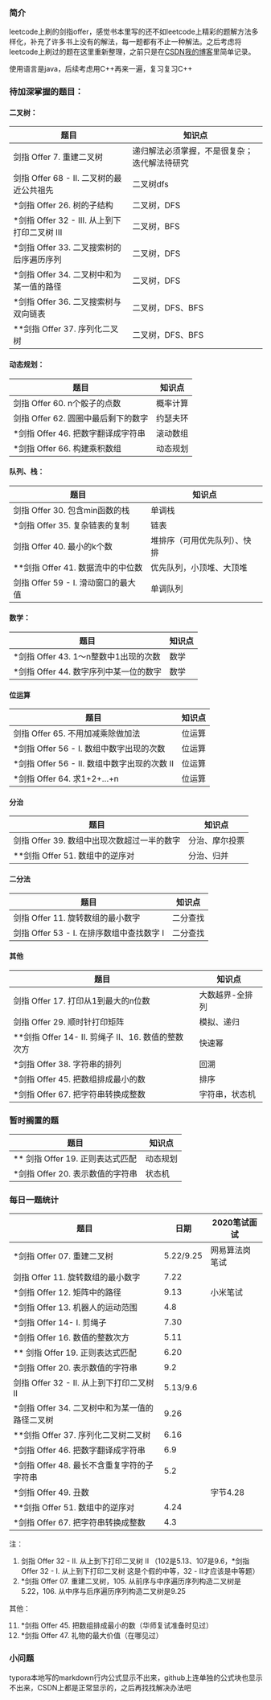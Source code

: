 ### 简介

leetcode上刷的剑指offer，感觉书本里写的还不如leetcode上精彩的题解方法多样化，补充了许多书上没有的解法，每一题都有不止一种解法。之后考虑将leetcode上刷过的题在这里重新整理，之前只是在[CSDN我的博客](https://blog.csdn.net/XunCiy)里简单记录。

使用语言是java，后续考虑用C++再来一遍，复习复习C++

### 待加深掌握的题目：

#### 二叉树：

| 题目                                         | 知识点                                       |
| -------------------------------------------- | -------------------------------------------- |
| 剑指 Offer 7. 重建二叉树                     | 递归解法必须掌握，不是很复杂；迭代解法待研究 |
| 剑指 Offer 68 - II. 二叉树的最近公共祖先     | 二叉树dfs                                    |
| *剑指 Offer 26. 树的子结构                   | 二叉树，DFS                                  |
| *剑指 Offer 32 - III. 从上到下打印二叉树 III | 二叉树，BFS                                  |
| *剑指 Offer 33. 二叉搜索树的后序遍历序列     | 二叉树，DFS                                  |
| *剑指 Offer 34. 二叉树中和为某一值的路径     | 二叉树，DFS                                  |
| *剑指 Offer 36. 二叉搜索树与双向链表         | 二叉树，DFS、BFS                             |
| **剑指 Offer 37. 序列化二叉树                | 二叉树，DFS、BFS                             |

#### 动态规划：

| 题目                                | 知识点   |
| ----------------------------------- | -------- |
| 剑指 Offer 60. n个骰子的点数        | 概率计算 |
| 剑指 Offer 62. 圆圈中最后剩下的数字 | 约瑟夫环 |
| *剑指 Offer 46. 把数字翻译成字符串  | 滚动数组 |
| *剑指 Offer 66. 构建乘积数组        | 动态规划 |

#### 队列、栈：

| 题目                                | 知识点                       |
| ----------------------------------- | ---------------------------- |
| 剑指 Offer 30. 包含min函数的栈      | 单调栈                       |
| *剑指 Offer 35. 复杂链表的复制      | 链表                         |
| 剑指 Offer 40. 最小的k个数          | 堆排序（可用优先队列）、快排 |
| **剑指 Offer 41. 数据流中的中位数   | 优先队列，小顶堆、大顶堆     |
| 剑指 Offer 59 - I. 滑动窗口的最大值 | 单调队列                     |

#### 数学：

| 题目                                   | 知识点 |
| -------------------------------------- | ------ |
| *剑指 Offer 43. 1～n整数中1出现的次数  | 数学   |
| *剑指 Offer 44. 数字序列中某一位的数字 | 数学   |

#### 位运算

| 题目                                         | 知识点 |
| -------------------------------------------- | ------ |
| 剑指 Offer 65. 不用加减乘除做加法            | 位运算 |
| *剑指 Offer 56 - I. 数组中数字出现的次数     | 位运算 |
| *剑指 Offer 56 - II. 数组中数字出现的次数 II | 位运算 |
| *剑指 Offer 64. 求1+2+…+n                    | 位运算 |

#### 分治

| 题目                                        | 知识点         |
| ------------------------------------------- | -------------- |
| 剑指 Offer 39. 数组中出现次数超过一半的数字 | 分治、摩尔投票 |
| **剑指 Offer 51. 数组中的逆序对             | 分治、归并     |

#### 二分法

| 题目                                      | 知识点   |
| ----------------------------------------- | -------- |
| 剑指 Offer 11. 旋转数组的最小数字         | 二分查找 |
| 剑指 Offer 53 - I. 在排序数组中查找数字 I | 二分查找 |

#### 其他

| 题目                                               | 知识点          |
| -------------------------------------------------- | --------------- |
| 剑指 Offer 17. 打印从1到最大的n位数                | 大数越界-全排列 |
| 剑指 Offer 29. 顺时针打印矩阵                      | 模拟、递归      |
| **剑指 Offer 14- II. 剪绳子 II、16. 数值的整数次方 | 快速幂          |
| *剑指 Offer 38. 字符串的排列                       | 回溯            |
| *剑指 Offer 45. 把数组排成最小的数                 | 排序            |
| *剑指 Offer 67. 把字符串转换成整数                 | 字符串，状态机  |



### 暂时搁置的题

| 题目                             | 知识点   |
| -------------------------------- | -------- |
| ** 剑指 Offer 19. 正则表达式匹配 | 动态规划 |
| *剑指 Offer 20. 表示数值的字符串 | 状态机   |



### 每日一题统计

| 题目                                           | 日期      | 2020笔试面试   |
| ---------------------------------------------- | --------- | -------------- |
| *剑指 Offer 07. 重建二叉树                     | 5.22/9.25 | 网易算法岗笔试 |
| 剑指 Offer 11. 旋转数组的最小数字              | 7.22      |                |
| *剑指 Offer 12. 矩阵中的路径                   | 9.13      | 小米笔试       |
| *剑指 Offer 13. 机器人的运动范围               | 4.8       |                |
| *剑指 Offer 14- I. 剪绳子                      | 7.30      |                |
| *剑指 Offer 16. 数值的整数次方                 | 5.11      |                |
| ** 剑指 Offer 19. 正则表达式匹配               | 6.20      |                |
| *剑指 Offer 20. 表示数值的字符串               | 9.2       |                |
| 剑指 Offer 32 - II. 从上到下打印二叉树 II      | 5.13/9.6  |                |
| *剑指 Offer 34. 二叉树中和为某一值的路径二叉树 | 9.26      |                |
| **剑指 Offer 37. 序列化二叉树二叉树            | 6.16      |                |
| *剑指 Offer 46. 把数字翻译成字符串             | 6.9       |                |
| *剑指 Offer 48. 最长不含重复字符的子字符串     | 5.2       |                |
| *剑指 Offer 49. 丑数                           |           | 字节4.28       |
| **剑指 Offer 51. 数组中的逆序对                | 4.24      |                |
| *剑指 Offer 67. 把字符串转换成整数             | 4.3       |                |

注：

1. 剑指 Offer 32 - II. 从上到下打印二叉树 II （102是5.13、107是9.6，*剑指 Offer 32 - I. 从上到下打印二叉树 这是个假的中等，32 - II才应该是中等题）
2. *剑指 Offer 07. 重建二叉树，105. 从前序与中序遍历序列构造二叉树是5.22，106. 从中序与后序遍历序列构造二叉树是9.25



其他：

11. *剑指 Offer 45. 把数组排成最小的数（华师复试准备时见过）
12. *剑指 Offer 47. 礼物的最大价值（在哪见过）



### 小问题

typora本地写的markdown行内公式显示不出来，github上连单独的公式块也显示不出来，CSDN上都是正常显示的，之后再找找解决办法吧

